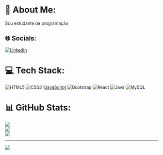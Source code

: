 # 💫 About Me:
Sou estudante de programação


## 🌐 Socials:
 [![LinkedIn](https://img.shields.io/badge/LinkedIn-%230077B5.svg?logo=linkedin&logoColor=white)](https://linkedin.com/in/linkedin.com/in/guilherme-alves-550025267) 

# 💻 Tech Stack:
![HTML5](https://img.shields.io/badge/HTML5-E34F26?style=for-the-badge&logo=html5&logoColor=white) ![CSS3](https://img.shields.io/badge/CSS3-1572B6?style=for-the-badge&logo=css3&logoColor=white) 1[JavaScript](https://img.shields.io/badge/JavaScript-F7DF1E?style=for-the-badge&logo=javascript&logoColor=black) ![Bootstrap](https://img.shields.io/badge/Bootstrap-563D7C?style=for-the-badge&logo=bootstrap&logoColor=white) ![React](https://img.shields.io/badge/React-20232A?style=for-the-badge&logo=react&logoColor=61DAFB) ![Java](https://img.shields.io/badge/Java-ED8B00?style=for-the-badge&logo=openjdk&logoColor=white) ![MySQL](https://img.shields.io/badge/MySQL-00000F?style=for-the-badge&logo=mysql&logoColor=white) 
# 📊 GitHub Stats:
![](https://github-readme-stats.vercel.app/api?username=Guilherme403&theme=radical&hide_border=false&include_all_commits=false&count_private=false)<br/>
![](https://github-readme-streak-stats.herokuapp.com/?user=Guilherme403&theme=radical&hide_border=false)<br/>
![](https://github-readme-stats.vercel.app/api/top-langs/?username=Guilherme403&theme=radical&hide_border=false&include_all_commits=false&count_private=false&layout=compact)

---
[![](https://visitcount.itsvg.in/api?id=Guilherme403&icon=0&color=0)](https://visitcount.itsvg.in)

<!-- Proudly created with GPRM ( https://gprm.itsvg.in ) -->
